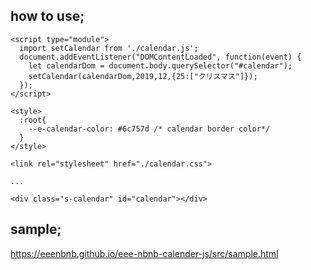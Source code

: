 ## how to use;
```
<script type="module">
  import setCalendar from './calendar.js';
  document.addEventListener("DOMContentLoaded", function(event) {
    let calendarDom = document.body.querySelector("#calendar");
    setCalendar(calendarDom,2019,12,{25:["クリスマス"]});
  });
</script>

<style>
  :root{
    --e-calendar-color: #6c757d /* calendar border color*/
  }
</style>

<link rel="stylesheet" href="./calendar.css">

...

<div class="s-calendar" id="calendar"></div>
```

## sample;
https://eeenbnb.github.io/eee-nbnb-calender-js/src/sample.html
